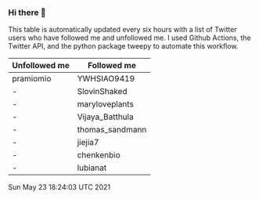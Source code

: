 ### Hi there 👋

This table is automatically updated every six hours with a list of Twitter users who have followed me and unfollowed me. I used Github Actions, the Twitter API, and the python package tweepy to automate this workflow.

| Unfollowed me |  Followed me |
| --- | --- |
|pramiomio|YWHSIAO9419|
|-|SlovinShaked|
|-|maryloveplants|
|-|Vijaya_Batthula|
|-|thomas_sandmann|
|-|jiejia7|
|-|chenkenbio|
|-|lubianat|
Sun May 23 18:24:03 UTC 2021
